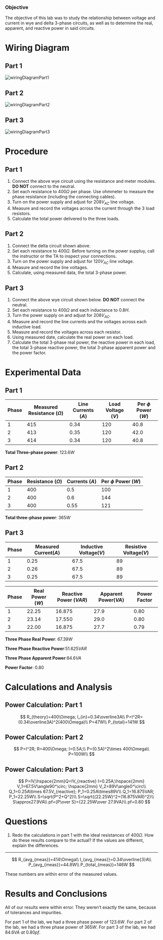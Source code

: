 ### Objective

The objective of this lab was to study the relationship between voltage and current in wye and delta 3-phase circuits, as well as to determine the real, apparent, and reactive power in said circuits.

# Wiring Diagram

## Part 1

![wiringDiagramPart1](lab1.assets/part1WiringDiagram.png)



















## Part 2

![wiringDiagramPart2](lab1.assets/part2WiringDiagram.png)

## Part 3

![wiringDiagramPart3](lab1.assets/part3WiringDiagram.png)







# Procedure

## Part 1

1. Connect the above wye circuit using the resistance and meter modules. **DO NOT** connect to the neutral. 
2. Set each resistance to $400\Omega$ per phase. Use ohmmeter to measure the phase resistance (including the connecting cables).
3. Turn on the power supply and adjust for $208V_{AC}$ line voltage.
4. Measure and record the voltages across the current through the 3 load resistors.
5. Calculate the total power delivered to the three loads.

## Part 2

1. Connect the delta circuit shown above.
2. Set each resistance to $400\Omega$. Before turning on the power suppluy, call the instructor or the TA to inspect your connections.
3. Turn on the power supply and adjust for $120V _{AC}$ line voltage.
4. Measure and record the line voltages.
5. Calculate, using measured data, the total 3-phase power.

## Part 3

1. Connect the above wye circuit shown below. **DO NOT** connect the neutral.
2. Set each resistance to $400\Omega$ and each inductance to $0.8H$.
3. Turn the power supply on and adjust for $208V_{AC}$.
4. Measure and record the line currents and the voltages across each inductive load.
5. Measure and record the voltages across each resistor.
6. Using measured date, calculate the real power on each load.
7. Calculate the total 3-phase real power, the reactive power in each load, the total 3-phase reactive power, the total 3-phase apparent power and the power factor.

# Experimental Data

## Part 1

| Phase | Measured Resistance ($\Omega$) | Line Currents  ($A$) | Load Voltage ($V$) | Per $\phi$ Power ($W$) |
| ----- | ------------------------------ | -------------------- | ------------------ | ---------------------- |
| 1     | 415                            | 0.34                 | 120                | 40.8                   |
| 2     | 413                            | 0.35                 | 120                | 42.0                   |
| 3     | 414                            | 0.34                 | 120                | 40.8                   |

**Total Three-phase power**: $123.6W$





## Part 2

| Phase | Resistance ($\Omega$) | Currents ($A$) | Per $\phi$ Power ($W$) |
| ----- | --------------------- | -------------- | ---------------------- |
| 1     | 400                   | 0.5            | 100                    |
| 2     | 400                   | 0.6            | 144                    |
| 3     | 400                   | 0.55           | 121                    |

**Total three-phase power**: $365W$

## Part 3

| Phase | Measured Current($A$) | Inductive Voltage($V$) | Resistive Voltage($V$) |
| ----- | --------------------- | ---------------------- | ---------------------- |
| 1     | 0.25                  | 67.5                   | 89                     |
| 2     | 0.26                  | 67.5                   | 89                     |
| 3     | 0.25                  | 67.5                   | 89                     |

| Phase | Real Power ($W$) | Reactive Power ($VAR$) | Apparent Power($VA$) | Power Factor |
| ----- | ---------------- | ---------------------- | -------------------- | ------------ |
| 1     | 22.25            | 16.875                 | 27.9                 | 0.80         |
| 2     | 23.14            | 17.550                 | 29.0                 | 0.80         |
| 3     | 22.00            | 16.875                 | 27.7                 | 0.79         |

**Three Phase Real Power**: $67.39W$

**Three Phase Reactive Power**:$51.625VAR$

**Three Phase Apparent Power**:$84.6VA$

**Power Factor**: $0.80$

# Calculations and Analysis

## Power Calculation: Part 1

$$
R_{theory}=400\Omega; I_{in}=0.34\overline3A\\
P=I^2R=(0.34\overline3A)^2(400\Omega)\\
P=47W\\
P_{total}=141W
$$







## Power Calculation: Part 2

$$
P=I^2R; R=400\Omega; I=0.5A;\\
P=(0.5A)^2\times 400\Omega\\
P=100W\\
$$

## Power Calculation: Part 3

$$
P=IV;\hspace{2mm}Q=IV_{reactive} I=0.25A;\hspace{2mm} V_1=67.5V\angle90^\circ; \hspace{2mm} V_2=89V\angle0^\circ\\
Q_1=0.25A\times 67.5V_{reactive}; P_1=0.25A\times89V\\
Q_1=16.875VAR; P_1=22.25W\\
S=\sqrt{P^2+Q^2}\\
S=\sqrt{(22.25W)^2+(16.875VAR)^2}\\
S\approx27.9VA\\
pf={P\over S}={22.25W\over 27.9VA}\\
pf=0.80
$$



# Questions

1. Redo the calculations in part 1 with the ideal resistances of $400\Omega$. How do these results compare to the actual? If the values are different, explain the differences.

---

$$
R_{avg_{meas}}=414\Omega\\
I_{avg_{meas}}=0.34\overline{3}A\\
P_{avg_{meas}}=44.8W\\
P_{total_{meas}}=146W
$$

These numbers are within error of the measured values.

# Results and Conclusions

All of our results were within error. They weren’t exactly the same, because of tolerances and impurities.

For part 1 of the lab, we had a three phase power of $123.6W$. For part 2 of the lab, we had a three phase power of $365W$. For part 3 of the lab, we had $84.6VA \ at \ 0.80pf$.